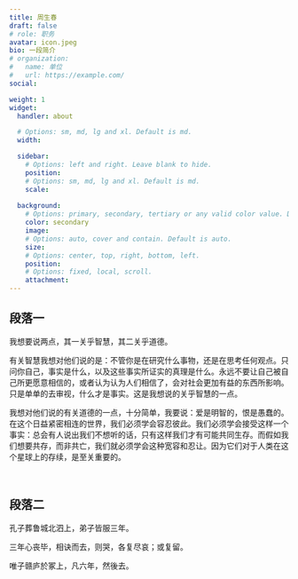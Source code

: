 ```yaml
---
title: 周生春
draft: false
# role: 职务
avatar: icon.jpeg
bio: 一段简介
# organization:
#   name: 单位
#   url: https://example.com/
social:

weight: 1
widget:
  handler: about

  # Options: sm, md, lg and xl. Default is md.
  width:

  sidebar:
    # Options: left and right. Leave blank to hide.
    position:
    # Options: sm, md, lg and xl. Default is md.
    scale:
  
  background:
    # Options: primary, secondary, tertiary or any valid color value. Default is primary.
    color: secondary
    image: 
    # Options: auto, cover and contain. Default is auto.
    size: 
    # Options: center, top, right, bottom, left.
    position: 
    # Options: fixed, local, scroll.
    attachment: 
---
```


## 段落一

我想要说两点，其一关乎智慧，其二关乎道德。

有关智慧我想对他们说的是：不管你是在研究什么事物，还是在思考任何观点。只问你自己，事实是什么，以及这些事实所证实的真理是什么。永远不要让自己被自己所更愿意相信的，或者认为认为人们相信了，会对社会更加有益的东西所影响。只是单单的去审视，什么才是事实。这是我想说的关乎智慧的一点。

我想对他们说的有关道德的一点，十分简单，我要说：爱是明智的，恨是愚蠢的。在这个日益紧密相连的世界，我们必须学会容忍彼此。我们必须学会接受这样一个事实：总会有人说出我们不想听的话，只有这样我们才有可能共同生存。而假如我们想要共存，而非共亡，我们就必须学会这种宽容和忍让。因为它们对于人类在这个星球上的存续，是至关重要的。

<br>

## 段落二

孔子葬鲁城北泗上，弟子皆服三年。

三年心丧毕，相诀而去，则哭，各复尽哀；或复留。

唯子赣庐於冢上，凡六年，然後去。

<br>
